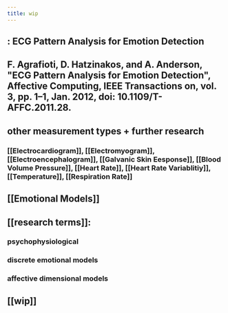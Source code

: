 ```yaml
---
title: wip
---
```


: ECG Pattern Analysis for Emotion Detection
---

## F. Agrafioti, D. Hatzinakos, and A. Anderson, "ECG Pattern Analysis for Emotion Detection", Affective Computing, IEEE Transactions on, vol. 3, pp. 1–1, Jan. 2012, doi: 10.1109/T-AFFC.2011.28.
## other measurement types + further research
### [[Electrocardiogram]], [[Electromyogram]], [[Electroencephalogram]], [[Galvanic Skin Eesponse]], [[Blood Volume Pressure]], [[Heart Rate]], [[Heart Rate Variablitiy]], [[Temperature]], [[Respiration Rate]]
## [[Emotional Models]]
## [[research terms]]:
### psychophysiological
### discrete emotional models
### affective dimensional models
##
## [[wip]]